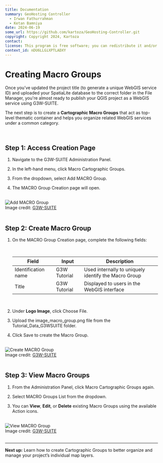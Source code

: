 ```yaml
---
title: Documentation
summary: GeoHosting Controller
  - Irwan Fathurrahman
  - Ketan Bamniya
date: 2024-06-19
some_url: https://github.com/kartoza/GeoHosting-Controller.git
copyright: Copyright 2024, Kartoza
contact:
license: This program is free software; you can redistribute it and/or modify it under the terms of the GNU Affero General Public License as published by the Free Software Foundation; either version 3 of the License, or (at your option) any later version.
context_id: nDU6LLGiXPTLADXY
---
```


# Creating Macro Groups

Once you’ve updated the project title (to generate a unique WebGIS service ID) and uploaded your SpatiaLite database to the correct folder in the File Manager, you're almost ready to publish your QGIS project as a WebGIS service using G3W-SUITE.

The next step is to create a **Cartographic Macro Groups** that act as top-level thematic container and helps you organize related WebGIS services under a common category.

<br>

## Step 1: Access Creation Page

1. Navigate to the G3W-SUITE <span class="ui-page-label">Administration Panel</span>.

2. In the left-hand menu, click <span class="ui-generic-label">Macro Cartographic Groups</span>.

2. From the dropdown, select <span class="ui-generic-label">Add MACRO Group</span>.

3. The <span class="ui-page-label">MACRO Group Creation</span> page will open.

<br>

<div class="image-with-caption">
  <img src="../../img/g3w-img-14-5.png" alt="Add MACRO Group">
  <div class="caption">
    Image credit: <a href="https://g3wsuite.it/en/g3w-suite-publish-qgis-projects/" target="_blank">G3W-SUITE</a>
  </div>
</div>

<br>

## Step 2: Create Macro Group

1. On the <span class="ui-page-label">MACRO Group Creation</span> page, complete the following fields:

      <br>

      <table class="my-table-style">
        <thead>
          <tr>
            <th>Field</th>
            <th>Input</th>
            <th>Description</th>
          </tr>
        </thead>
        <tbody>
          <tr>
            <td>Identification name</td>
            <td>G3W Tutorial</td>
            <td>Used internally to uniquely identify the Macro Group</td>
          </tr>
          <tr>
            <td>Title</td>
            <td>G3W Tutorial</td>
            <td>Displayed to users in the WebGIS interface</td>
          </tr>
        </tbody>
      </table>

      <br>

2. Under **Logo Image**, click <span class="ui-generic-label">Choose File</span>.

3. Upload the <span class="ui-filename">image_macro_group.png</span> file from the <span class="ui-filename">Tutorial_Data_G3WSUITE</span> folder.

4. Click <span class="ui-generic-label">Save</span> to create the Macro Group.

<br>

<div class="image-with-caption">
  <img src="../../img/g3w-img-14-6.png" alt="Create MACRO Group">
  <div class="caption">
    Image credit: <a href="https://g3wsuite.it/en/g3w-suite-publish-qgis-projects/" target="_blank">G3W-SUITE</a>
  </div>
</div>

<br>

## Step 3: View Macro Groups

1. From the <span class="ui-page-label">Administration Panel</span>, click <span class="ui-generic-label">Macro Cartographic Groups</span> again.

2. Select <span class="ui-generic-label">MACRO Groups List</span> from the dropdown.

3. You can **View**, **Edit**, or **Delete** existing Macro Groups using the available <span class="ui-generic-label">Action</span> icons.

<br>

<div class="image-with-caption">
  <img src="../../img/g3w-img-14-7.png" alt="View MACRO Group">
  <div class="caption">
    Image credit: <a href="https://g3wsuite.it/en/g3w-suite-publish-qgis-projects/" target="_blank">G3W-SUITE</a>
  </div>
</div>

<br>

---

**Next up:** Learn how to create Cartographic Groups to better organize and manage your project’s individual map layers.

<br>
